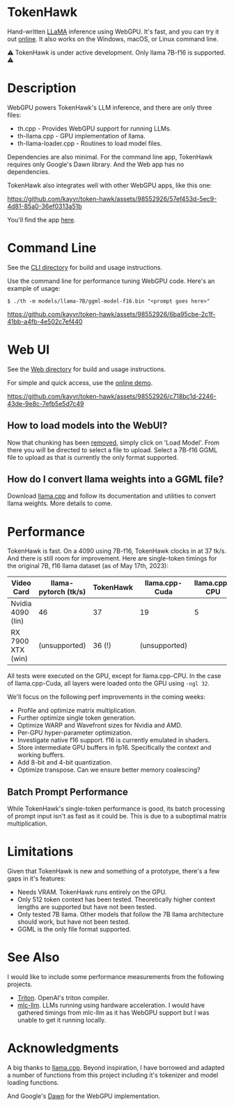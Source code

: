 # TokenHawk

Hand-written [LLaMA](https://arxiv.org/abs/2302.13971) inference using WebGPU. It's fast, and you can try it out [online](https://ui.tokenhawk.chat/). It also works on the Windows, macOS, or Linux command line.

⚠️  TokenHawk is under active development. Only llama 7B-f16 is supported.  ⚠️

# Description

WebGPU powers TokenHawk's LLM inference, and there are only three files:

* th.cpp - Provides WebGPU support for running LLMs.
* th-llama.cpp - GPU implementation of llama.
* th-llama-loader.cpp - Routines to load model files.

Dependencies are also minimal. For the command line app, TokenHawk requires only Google's Dawn library. And the Web app has no dependencies.

TokenHawk also integrates well with other WebGPU apps, like this one:




https://github.com/kayvr/token-hawk/assets/98552926/57ef453d-5ec9-4d81-85a0-36ef0313a51b




You'll find the app [here](https://tokenhawk.chat).

# Command Line

See the [CLI directory](cli/README.md) for build and usage instructions.

Use the command line for performance tuning WebGPU code. Here's an example of usage:

```
$ ./th -m models/llama-7B/ggml-model-f16.bin "<prompt goes here>"
```



https://github.com/kayvr/token-hawk/assets/98552926/6ba95cbe-2c1f-41bb-a4fb-4e502c7ef440



# Web UI

See the [Web directory](web/README.md) for build and usage instructions.

For simple and quick access, use the [online demo](https://ui.tokenhawk.chat/).




https://github.com/kayvr/token-hawk/assets/98552926/c718bc1d-2246-43de-9e8c-7efb5e5d7c49




## How to load models into the WebUI?

Now that chunking has been [removed](https://github.com/kayvr/token-hawk/issues/2), simply click on 'Load Model'. From there you will be directed to select a file to upload. Select a 7B-f16 GGML file to upload as that is currently the only format supported.

## How do I convert llama weights into a GGML file?

Download [llama.cpp](https://github.com/ggerganov/llama.cpp) and follow its documentation and utilities to convert llama weights. More details to come.

# Performance

TokenHawk is fast. On a 4090 using 7B-f16, TokenHawk clocks in at 37 tk/s. And there is still room for improvement. Here are single-token timings for the original 7B, f16 llama dataset (as of May 17th, 2023):

| Video Card          | llama-pytorch (tk/s) | TokenHawk | llama.cpp-Cuda | llama.cpp-CPU |
| ------------------- | -------------------- | --------- | -------------- | ------------- |
| Nvidia 4090 (lin)   | 46                   | 37        | 19             | 5             |
| RX 7900 XTX (win)   | (unsupported)        | 36 (!)    | (unsupported)  |               |

All tests were executed on the GPU, except for llama.cpp-CPU. In the case of llama.cpp-Cuda, all layers were loaded onto the GPU using `-ngl 32`.

We'll focus on the following perf improvements in the coming weeks:

* Profile and optimize matrix multiplication.
* Further optimize single token generation.
* Optimize WARP and Wavefront sizes for Nvidia and AMD.
* Per-GPU hyper-parameter optimization.
* Investigate native f16 support. f16 is currently emulated in shaders.
* Store intermediate GPU buffers in fp16. Specifically the context and working buffers.
* Add 8-bit and 4-bit quantization.
* Optimize transpose. Can we ensure better memory coalescing?

## Batch Prompt Performance

While TokenHawk's single-token performance is good, its batch processing of prompt input isn't as fast as it could be. This is due to a suboptimal matrix multiplication. 

# Limitations

Given that TokenHawk is new and something of a prototype, there's a few gaps in it's features:

* Needs VRAM. TokenHawk runs entirely on the GPU.
* Only 512 token context has been tested. Theoretically higher context lengths are supported but have not been tested.
* Only tested 7B llama. Other models that follow the 7B llama architecture should work, but have not been tested.
* GGML is the only file format supported.

# See Also

I would like to include some performance measurements from the following projects.

* [Triton](https://github.com/openai/triton). OpenAI's triton compiler.
* [mlc-llm](https://github.com/mlc-ai/mlc-llm). LLMs running using hardware acceleration. I would have gathered timings from mlc-llm as it has WebGPU support but I was unable to get it running locally.

# Acknowledgments

A big thanks to [llama.cpp](https://github.com/ggerganov/llama.cpp). Beyond inspiration, I have borrowed and adapted a number of functions from this project including it's tokenizer and model loading functions.

And Google's [Dawn](https://dawn.googlesource.com/dawn) for the WebGPU implementation.
